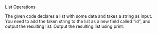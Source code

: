 List Operations


The given code declares a list with some data and takes a string as input.
You need to add the taken string to the list as a new field called "id", and output the resulting list.
Output the resulting list using print.
